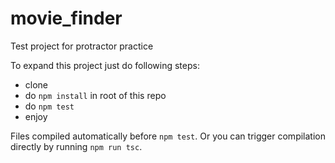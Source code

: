 # movie_finder
Test project for protractor practice


To expand this project just do following steps:
- clone
- do `npm install` in root of this repo
- do `npm test`
- enjoy


Files compiled automatically before `npm test`. 
Or you can trigger compilation directly by running `npm run tsc`.

